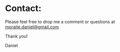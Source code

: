 # Contact:

Please feel free to drop me a comment or questions at moraite.daniel@gmail.com 

Thank you!

Daniel
